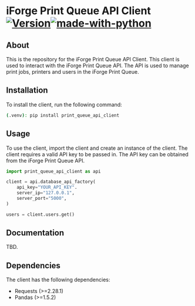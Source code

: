 # iForge Print Queue API Client [![Version](https://badgen.net/pypi/v/print-queue-api-client/)](https://pypi.org/manage/project/print-queue-api-client)[![made-with-python](https://img.shields.io/badge/Made%20with-Python-1f425f.svg)](https://www.python.org/)


## About
This is the repository for the iForge Print Queue API Client. This client is used to interact with the iForge Print Queue API. The API is used to manage print jobs, printers and users in the iForge Print Queue.

## Installation
To install the client, run the following command:

```bash
(.venv): pip install print_queue_api_client
```
## Usage
To use the client, import the client and create an instance of the client. The client requires a valid API key to be passed in. The API key can be obtained from the iForge Print Queue API.

```python
import print_queue_api_client as api

client = api.database_api_factory(
    api_key="YOUR_API_KEY".
    server_ip="127.0.0.1",
    server_port="5000",
)

users = client.users.get()

```
## Documentation
TBD.

## Dependencies
The client has the following dependencies:
- Requests (>=2.28.1)
- Pandas (>=1.5.2)
